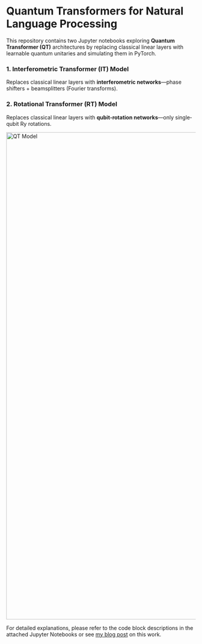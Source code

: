 # Quantum Transformers for Natural Language Processing


This repository contains two Jupyter notebooks exploring **Quantum Transformer (QT)** architectures by replacing classical linear layers with learnable quantum unitaries and simulating them in PyTorch.


### 1. Interferometric Transformer (IT) Model
Replaces classical linear layers with **interferometric networks**—phase shifters + beamsplitters (Fourier transforms).  


### 2. Rotational Transformer (RT) Model
Replaces classical linear layers with **qubit‐rotation networks**—only single‐qubit Ry rotations.  

<img width="1294" alt="QT Model" src="https://github.com/user-attachments/assets/7f8d4354-a0ad-463b-a72a-28e2ea89c0f4" />

For detailed explanations, please refer to the code block descriptions in the attached Jupyter Notebooks or see [my blog post](https://medium.com/@arunsehrawat2/quantum-transformers-for-natural-language-processing-3045eb2b2b34) on this work.
